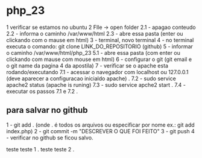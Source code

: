 # php_23
1 verificar se estamos no ubuntu
2 FIle -> open folder
2.1 - apagao conteudo 
2.2 - informa o caminho /var/www/html
2.3 - abre essa pasta (enter ou clickando com o mause em html)
3 - terminal, novo terminal
4 - no terminal executa o comando: git clone LINK_DO_REPOSITORIO (github) 
5 - informar o caminho /var/www/html/php_23
5.1 - abre essa pasta (com enter ou clickando com mause com mouse em html)
6 - configurar o git (git email e o git name da pagina 4 da apostila) 
7 - verificar se  o apache esta rodando/executando
7.1 - acessar o navegador com localhost ou 127.0.0.1 (deve aparecer a configuracao inicialdo apache) .
7.2 - sudo service apache2 status (apache is runing)
7.3 - sudo service apche2 start .
7.4 - executar os passos 7.1 e 7.2 .
 ## para salvar no github
 1 - git add . (onde . é todos os arquivos ou especificar por nome ex.: git add index.php)
 2 - git commit -m "DESCREVER O QUE FOI FEITO"
 3 - git push
 4 - verificar no github se ficou salvo.

teste teste 1 . teste teste 2 .
